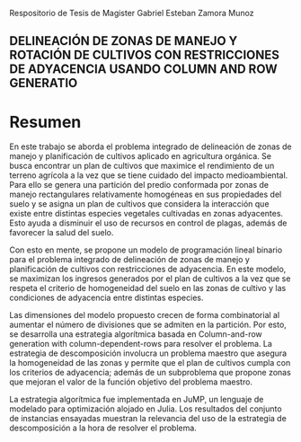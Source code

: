 Respositorio de Tesis de Magister Gabriel Esteban Zamora Munoz


## DELINEACIÓN DE ZONAS DE MANEJO Y ROTACIÓN DE CULTIVOS CON RESTRICCIONES DE ADYACENCIA USANDO COLUMN AND ROW GENERATIO

# Resumen

En este trabajo se aborda el problema integrado de delineación de zonas de manejo y planificación de cultivos aplicado en agricultura orgánica. Se busca encontrar un plan de
cultivos que maximice el rendimiento de un terreno agrícola a la vez que se tiene cuidado del impacto medioambiental. Para ello se genera una partición del predio conformada por
zonas de manejo rectangulares relativamente homogéneas en sus propiedades del suelo y se asigna un plan de cultivos que considera la interacción que existe entre distintas especies vegetales cultivadas en zonas adyacentes. Esto ayuda a disminuir el uso de recursos en control de plagas, además de favorecer la salud del suelo.

Con esto en mente, se propone un modelo de programación lineal binario para el problema integrado de delineación de zonas de manejo y planificación de cultivos con
restricciones de adyacencia. En este modelo, se maximizan los ingresos generados por el plan de cultivos a la vez que se respeta el criterio de homogeneidad del suelo en las zonas
de cultivo y las condiciones de adyacencia entre distintas especies.

Las dimensiones del modelo propuesto crecen de forma combinatorial al aumentar el número de divisiones que se admiten en la partición. Por esto, se desarrolla una estrategia
algorítmica basada en Column-and-row generation with column-dependent-rows para resolver el problema. La estrategia de descomposición involucra un problema maestro que
asegura la homogeneidad de las zonas y permite que el plan de cultivos cumpla con los criterios de adyacencia; además de un subproblema que propone zonas que mejoran el
valor de la función objetivo del problema maestro.

La estrategia algorítmica fue implementada en JuMP, un lenguaje de modelado para optimización alojado en Julia. Los resultados del conjunto de instancias ensayadas muestran
la relevancia del uso de la estrategia de descomposición a la hora de resolver el problema.
